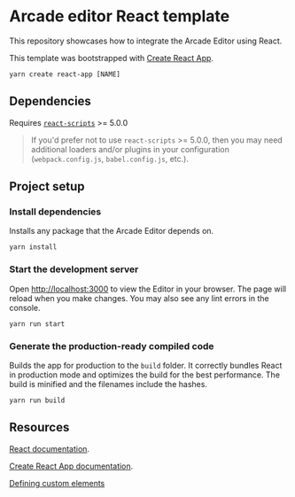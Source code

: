 # Arcade editor React template

This repository showcases how to integrate the Arcade Editor using React.

This template was bootstrapped with [Create React App](https://github.com/facebook/).

```
yarn create react-app [NAME]
```

## Dependencies

Requires [`react-scripts`](https://www.npmjs.com/package/react-scripts) >= 5.0.0

> If you'd prefer not to use `react-scripts` >= 5.0.0, then you may need additional loaders and/or plugins in your configuration (`webpack.config.js`, `babel.config.js`, etc.).

## Project setup

### Install dependencies

Installs any package that the Arcade Editor depends on.

```
yarn install
```

### Start the development server

Open [http://localhost:3000](http://localhost:3000) to view the Editor in your browser. The page will reload when you make changes. You may also see any lint errors in the console.

```
yarn run start
```

### Generate the production-ready compiled code

Builds the app for production to the `build` folder. It correctly bundles React in production mode and optimizes the build for the best performance. The build is minified and the filenames include the hashes.

```
yarn run build
```

## Resources

[React documentation](https://reactjs.org/).

[Create React App documentation](https://facebook.github.io/create-react-app/docs/getting-started).

[Defining custom elements](https://stenciljs.com/docs/custom-elements-bundle)
